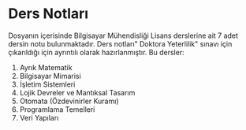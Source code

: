 # Ders Notları
Dosyanın içerisinde Bilgisayar Mühendisliği Lisans derslerine ait 7 adet dersin notu bulunmaktadır. Ders notları" Doktora Yeterlilik" sınavı için çıkarıldığı için ayrıntılı olarak hazırlanmıştır. Bu dersler:
  1. Ayrık Matematik
  2. Bilgisayar Mimarisi
  3. İşletim Sistemleri
  4. Lojik Devreler ve Mantıksal Tasarım
  5. Otomata (Özdevinirler Kuramı)
  6. Programlama Temelleri
  7. Veri Yapıları
